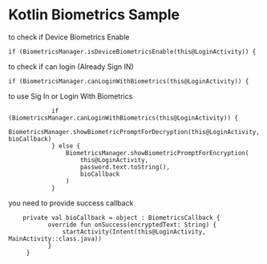 # Kotlin Biometrics Sample


to check if Device Biometrics Enable

    if (BiometricsManager.isDeviceBiometricsEnable(this@LoginActivity)) {
            
            
to check if can login (Already Sign IN)
         
    if (BiometricsManager.canLoginWithBiometrics(this@LoginActivity)) {
               
to use Sig In or Login With Biometrics

                if (BiometricsManager.canLoginWithBiometrics(this@LoginActivity)) {
                    BiometricsManager.showBiometricPromptForDecryption(this@LoginActivity, bioCallback)
                } else {
                    BiometricsManager.showBiometricPromptForEncryption(
                        this@LoginActivity,
                        password.text.toString(),
                        bioCallback
                    )
                }
  
you need to provide success callback

        private val bioCallback = object : BiometricsCallback {
               override fun onSuccess(encryptedText: String) {
                   startActivity(Intent(this@LoginActivity, MainActivity::class.java))
               }
         }          